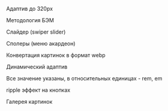 Адаптив до 320px

Методология БЭМ

Слайдер (swiper slider)

Сполеры (меню акардеон)

Конвертация картинок в формат webp

Динамический адаптив

Все значение указаны, в относительных единицах - rem, em

ripple эффект на кнопках

Галерея картинок
